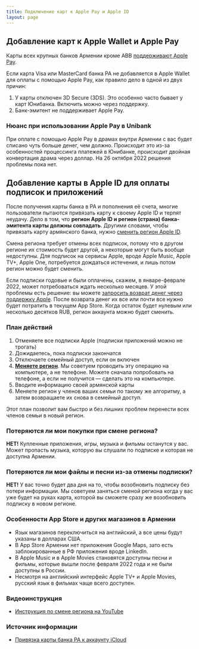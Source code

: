 ```yaml
---
title: Подключение карт к Apple Pay и Apple ID
layout: page
---
```


## Добавление карт к Apple Wallet и Apple Pay

Карты всех крупных банков Армении кроме ABB [поддерживают Apple Pay](https://bit.ly/am-banks).

Если карта Visa или MasterCard банка РА не добавляется в Apple Wallet для оплаты с помощью Apple Pay, как правило дело в одной из двух причин:

1. У карты отключен 3D Secure (3DS). Это особенно часто бывает у карт Юнибанка. Включить можно через поддержку.
2. Банк-эмитент не поддерживает Apple Pay.

### Нюанс при использовании Apple Pay в Unibank

При оплате с помощью Apple Pay в драмах внутри Армении с вас будет списано чуть больше денег, чем должно. Происходит
это из-за особенностей процессинга платежей в Юнибанке, происходит двойная конвертация драма через доллар. На 26
октября 2022 решения проблемы пока нет.

## Добавление карты в Apple ID для оплаты подписок и приложений

После получения карты банка в РА и пополнения её счета, многие пользователи пытаются привязать карту к своему
Apple ID и терпят неудачу. Дело в том, что **регион Apple ID и регион (страна) банка-эмитента карты должны совпадать**.
Другими словами, чтобы привязать карту армянского банка, нужно [сменить регион Apple ID](https://support.apple.com/en-gb/HT201389).

Смена региона требует отмены всех подписок, потому что в другом регионе их стоимость будет другой, а некоторые могут
быть вообще недоступны. Для подписок на сервисы Apple, вроде Apple Music, Apple TV+, Apple One, потребуется дождаться
истечения, и лишь потом регион можно будет сменить.

Если подписки годовые и были оплачены, скажем, в январе-феврале 2022, может потребоваться ждать несколько месяцев. У
этой проблемы есть решение: вы можете [запросить возврат денег через поддержку Apple](https://support.apple.com/en-am/HT204084).
После возврата денег их все или почти все нужно будет потратить в текущем App Store. Когда остаток будет нулевым или
несколько десятков RUB, регион аккаунта можно будет сменить.

### План действий

1. Отменяете все подписки Apple (подписки приложений можно не трогать)
2. Дожидаетесь, пока подписки закончатся
3. Отключаете семейный доступ, если он включен
4. **[Меняете регион](https://support.apple.com/en-gb/HT201389)**. Мы советуем проводить эту операцию на компьютере, а не телефоне. Можете сначала попробовать на телефоне, а если не получится — сделать это на компьютере.
5. Вводите информацию своей армянской карты
6. Меняете регион у членов ваших семьи по такому же алгоритму, а затем возвращаете их снова в семейный доступ.

Этот план позволит вам быстро и без лишних проблем перенести всех членов семьи в новый регион.

### Потеряются ли мои покупки при смене региона?

**НЕТ!** Купленные приложения, игры, музыка и фильмы останутся у вас. Может пропасть музыка, которую вы слушали по
подписке и которая не доступна Армении.

### Потеряются ли мои файлы и песни из-за отмены подписки?

**НЕТ!** У вас точно будет два дня на то, чтобы возобновить подписку без потери информации. Мы советуем заняться сменой
региона когда у вас уже будет на руках карта, которой вы сможете сразу же возобновить подписку в новом регионе.

### Особенности App Store и других магазинов в Армении

- Язык магазинов переключиться на английский, а все цены будут указаны в долларах США.
- В App Store Армении нет приложения Google Maps, зато есть заблокированные в РФ приложения вроде LinkedIn.
- В Apple Music и в Apple Movies становятся доступны песни и фильмы, которые вышли после февраля 2022 года и не были доступны в России.
- Несмотря на английский интерфейс Apple TV+ и Apple Movies, русский язык в фильмах чаще всего доступен.

### Видеоинструкция

- [Инструкция по смене региона на YouTube](https://www.youtube.com/watch?v=mJo1NNf7qfQ)

### Источник информации

- [Привязка карты банка РА к аккаунту iCloud](https://www.notion.so/a84aaf76e7554a3db433a85e6bc05a3d)
